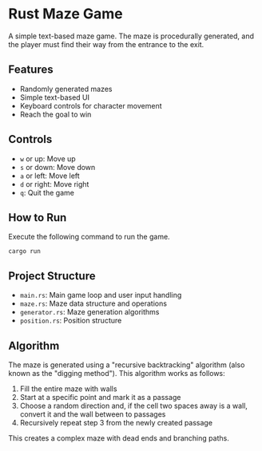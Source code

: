 # Rust Maze Game

A simple text-based maze game. The maze is procedurally generated, and the player must find their way from the entrance to the exit.

## Features

- Randomly generated mazes
- Simple text-based UI
- Keyboard controls for character movement
- Reach the goal to win

## Controls

- `w` or up: Move up
- `s` or down: Move down
- `a` or left: Move left
- `d` or right: Move right
- `q`: Quit the game

## How to Run

Execute the following command to run the game.
```
cargo run
```

## Project Structure

- `main.rs`: Main game loop and user input handling
- `maze.rs`: Maze data structure and operations
- `generator.rs`: Maze generation algorithms
- `position.rs`: Position structure

## Algorithm

The maze is generated using a "recursive backtracking" algorithm (also known as the "digging method"). This algorithm works as follows:

1. Fill the entire maze with walls
2. Start at a specific point and mark it as a passage
3. Choose a random direction and, if the cell two spaces away is a wall, convert it and the wall between to passages
4. Recursively repeat step 3 from the newly created passage

This creates a complex maze with dead ends and branching paths.
